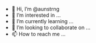 - 👋 Hi, I’m @aunstrng
- 👀 I’m interested in ...
- 🌱 I’m currently learning ...
- 💞️ I’m looking to collaborate on ...
- 📫 How to reach me ...

<!---
aunstrng/aunstrng is a ✨ special ✨ repository because its `README.md` (this file) appears on your GitHub profile.
You can click the Preview link to take a look at your changes.
--->
